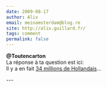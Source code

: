 ```yaml
---
date: 2009-08-17
author: Alix
email: meinamsterdam@blog.re
site: http://alix.guillard.fr/
tags: comment
permalink: false
---
```


<p>
<b>@Toutencarton</b><br/>
La réponse à ta question est ici:<br/>
Il y a en fait <a href="http://blog.re/me-in-amsterdam/index.php/34-millions-de-neerlandais">34 millions de Hollandais</a>...

</p>
---